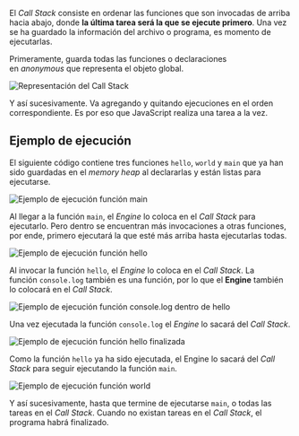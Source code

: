 
El _Call Stack_ consiste en ordenar las funciones que son invocadas de arriba hacia abajo, donde **la última tarea será la que se ejecute primero**. Una vez se ha guardado la información del archivo o programa, es momento de ejecutarlas.

Primeramente, guarda todas las funciones o declaraciones en _anonymous_ que representa el objeto global.

![Representación del Call Stack](https://static.platzi.com/media/articlases/Images/engine-js04.PNG)

Y así sucesivamente. Va agregando y quitando ejecuciones en el orden correspondiente. Es por eso que JavaScript realiza una tarea a la vez.

## Ejemplo de ejecución

El siguiente código contiene tres funciones `hello`, `world` y `main` que ya han sido guardadas en el _memory heap_ al declararlas y están listas para ejecutarse.

![Ejemplo de ejecución función main](https://static.platzi.com/media/articlases/Images/engine-js05.PNG)

Al llegar a la función `main`, el _Engine_ lo coloca en el _Call Stack_ para ejecutarlo. Pero dentro se encuentran más invocaciones a otras funciones, por ende, primero ejecutará la que esté más arriba hasta ejecutarlas todas.

![Ejemplo de ejecución función hello](https://static.platzi.com/media/articlases/Images/engine-js06.PNG)

Al invocar la función `hello`, el _Engine_ lo coloca en el _Call Stack_. La función `console.log` también es una función, por lo que el **Engine** también lo colocará en el _Call Stack_.

![Ejemplo de ejecución función console.log dentro de hello](https://static.platzi.com/media/articlases/Images/engine-js08.PNG)

Una vez ejecutada la función `console.log` el _Engine_ lo sacará del _Call Stack_.

![Ejemplo de ejecución función hello finalizada](https://static.platzi.com/media/articlases/Images/engine-js07.PNG)

Como la función `hello` ya ha sido ejecutada, el Engine lo sacará del _Call Stack_ para seguir ejecutando la función `main`.

![Ejemplo de ejecución función world](https://static.platzi.com/media/articlases/Images/engine-js09.PNG)

Y así sucesivamente, hasta que termine de ejecutarse `main`, o todas las tareas en el _Call Stack_. Cuando no existan tareas en el _Call Stack_, el programa habrá finalizado.